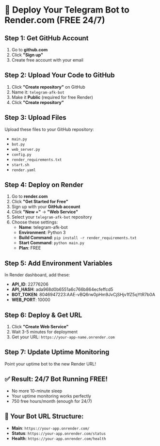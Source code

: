 # 🚀 Deploy Your Telegram Bot to Render.com (FREE 24/7)

## Step 1: Get GitHub Account
1. Go to **github.com**
2. Click **"Sign up"**
3. Create free account with your email

## Step 2: Upload Your Code to GitHub
1. Click **"Create repository"** on GitHub
2. Name it: `telegram-afk-bot`
3. Make it **Public** (required for free Render)
4. Click **"Create repository"**

## Step 3: Upload Files
Upload these files to your GitHub repository:
- `main.py`
- `bot.py` 
- `web_server.py`
- `config.py`
- `render_requirements.txt`
- `start.sh`
- `render.yaml`

## Step 4: Deploy on Render
1. Go to **render.com**
2. Click **"Get Started for Free"**
3. Sign up with your **GitHub account**
4. Click **"New +"** → **"Web Service"**
5. Select your `telegram-afk-bot` repository
6. Choose these settings:
   - **Name**: telegram-afk-bot
   - **Environment**: Python 3
   - **Build Command**: `pip install -r render_requirements.txt`
   - **Start Command**: `python main.py`
   - **Plan**: FREE

## Step 5: Add Environment Variables
In Render dashboard, add these:
- **API_ID**: 22776206
- **API_HASH**: ada968d0b6551a6c766b864ecfeffcd5  
- **BOT_TOKEN**: 8046947223:AAE-vBQ6rw0pHm9JvCjSHjv1fZ5qYtR7b0A
- **WEB_PORT**: 10000

## Step 6: Deploy & Get URL
1. Click **"Create Web Service"**
2. Wait 3-5 minutes for deployment
3. Get your URL: `https://your-app-name.onrender.com`

## Step 7: Update Uptime Monitoring
Point your uptime bot to the new Render URL!

## ✅ Result: 24/7 Bot Running FREE!
- No more 10-minute sleep
- Your uptime monitoring works perfectly
- 750 free hours/month (enough for 24/7)

## 🔗 Your Bot URL Structure:
- **Main**: `https://your-app.onrender.com/`
- **Status**: `https://your-app.onrender.com/status`
- **Health**: `https://your-app.onrender.com/health`
